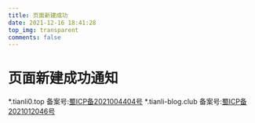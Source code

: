 ```yaml
---
title: 页面新建成功
date: 2021-12-16 18:41:28
top_img: transparent
comments: false
---
```


# 页面新建成功通知



*.tianli0.top 备案号:[蜀ICP备2021004404号](http://beian.miit.gov.cn/)
*.tianli-blog.club 备案号:[蜀ICP备2021012046号](http://beian.miit.gov.cn/)

